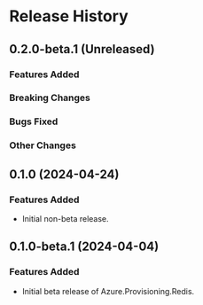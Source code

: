 # Release History

## 0.2.0-beta.1 (Unreleased)

### Features Added

### Breaking Changes

### Bugs Fixed

### Other Changes

## 0.1.0 (2024-04-24)

### Features Added

- Initial non-beta release.

## 0.1.0-beta.1 (2024-04-04)

### Features Added

- Initial beta release of Azure.Provisioning.Redis.
